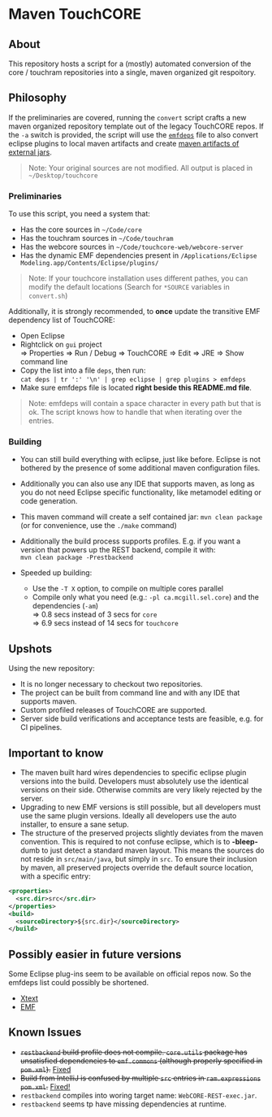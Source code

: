 # Maven TouchCORE

## About

This repository hosts a script for a (mostly) automated conversion of the core / touchram repositories into a single, maven organized git respoitory.  

## Philosophy

If the preliminaries are covered, running the ```convert``` script crafts a new maven organized repository template out of the legacy TouchCORE repos. If the ```-a``` switch is provided, the script will use the [```emfdeps```](emfdeps) file to also convert eclipse plugins to local maven artifacts and create [maven artifacts of external jars](staticjars).

 > Note: Your original sources are not modified. All output is placed in ```~/Desktop/touchcore```

### Preliminaries

To use this script, you need a system that:

 * Has the core sources in ```~/Code/core```
 * Has the touchram sources in ```~/Code/touchram```
 * Has the webcore sources in ```~/Code/touchcore-web/webcore-server```
 * Has the dynamic EMF dependencies present in ```/Applications/Eclipse Modeling.app/Contents/Eclipse/plugins/```

 > Note: If your touchcore installation uses different pathes, you can modify the default locations (Search for ```*SOURCE``` variables in ```convert.sh```)

Additionally, it is strongly recommended, to **once** update the transitive EMF dependency list of TouchCORE:

 * Open Eclipse
 * Rightclick on ```gui``` project  
 => Properties  => Run / Debug  => TouchCORE  => Edit  => JRE => Show command line
 * Copy the list into a file ```deps```, then run:  
```cat deps | tr ':' '\n' | grep eclipse | grep plugins > emfdeps```
 * Make sure emfdeps file is located **right beside this README.md file**.

 > Note: emfdeps will contain a space character in every path but that is ok. The script knows how to handle that when iterating over the entries.


### Building

 * You can still build everything with eclipse, just like before. Eclipse is not bothered by the presence of some additional maven configuration files.
 * Additionally you can also use any IDE that supports maven, as long as you do not need Eclipse specific functionality, like metamodel editing or code generation.
 * This maven command will create a self contained jar: 
 ```mvn clean package``` (or for convenience, use the ```./make``` command)
 * Additionally the build process supports profiles. E.g. if you want a version that powers up the REST backend, compile it with:  
```mvn clean package -Prestbackend```

 * Speeded up building:
   * Use the ```-T X``` option, to compile on multiple cores parallel
   * Compile only what you need (e.g.: ```-pl ca.mcgill.sel.core```) and the dependencies (```-am```)  
  => 0.8 secs instead of 3 secs for ```core```  
  => 6.9 secs instead of 14 secs for ```touchcore```

## Upshots

Using the new repository:

 * It is no longer necessary to checkout two repositories.
 * The project can be built from command line and with any IDE that supports maven.
 * Custom profiled releases of TouchCORE are supported.
 * Server side build verifications and acceptance tests are feasible, e.g. for CI pipelines.

## Important to know

 * The maven built hard wires dependencies to specific eclipse plugin versions into the build. Developers must absolutely use the identical versions on their side. Otherwise commits are very likely rejected by the server.  
 * Upgrading to new EMF versions is still possible, but all developers must use the same plugin versions. Ideally all developers use the auto installer, to ensure a sane setup.
 * The structure of the preserved projects slightly deviates from the maven convention. This is required to not confuse eclipse, which is to **-bleep-** dumb to just detect a standard maven layout. This means the sources do not reside in ```src/main/java```, but simply in ```src```. To ensure their inclusion by maven, all preserved projects override the default source location, with a specific entry:  

```xml
<properties>
  <src.dir>src</src.dir>
</properties>
<build>
  <sourceDirectory>${src.dir}</sourceDirectory>
</build>
```


## Possibly easier in future versions

Some Eclipse plug-ins seem to be available on official repos now. So the emfdeps list could possibly be shortened.

 * [Xtext](https://mvnrepository.com/artifact/org.eclipse.xtext/org.eclipse.xtext)
 * [EMF](https://mvnrepository.com/artifact/org.eclipse.emf/org.eclipse.emf.ecore)

## Known Issues

 * ~~```restbackend``` build profile does not compile. ```core.utils``` package has unsatisfied dependencies to ```emf.commons``` (although properly specified in ```pom.xml```).~~ [Fixed](https://stackoverflow.com/a/41448035)
 * ~~Build from IntelliJ is confused by multiple ```src``` entries in ```ram.expressions``` ```pom.xml```.~~ [Fixed!](https://stackoverflow.com/a/58694915)
 * ```restbackend``` compiles into woring target name: ```WebCORE-REST-exec.jar```.
 * ```restbackend``` seems tp have missing dependencies at runtime.
